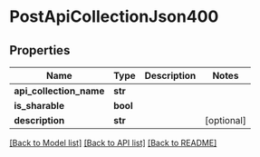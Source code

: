 # PostApiCollectionJson400

## Properties
Name | Type | Description | Notes
------------ | ------------- | ------------- | -------------
**api_collection_name** | **str** |  | 
**is_sharable** | **bool** |  | 
**description** | **str** |  | [optional] 

[[Back to Model list]](../README.md#documentation-for-models) [[Back to API list]](../README.md#documentation-for-api-endpoints) [[Back to README]](../README.md)


